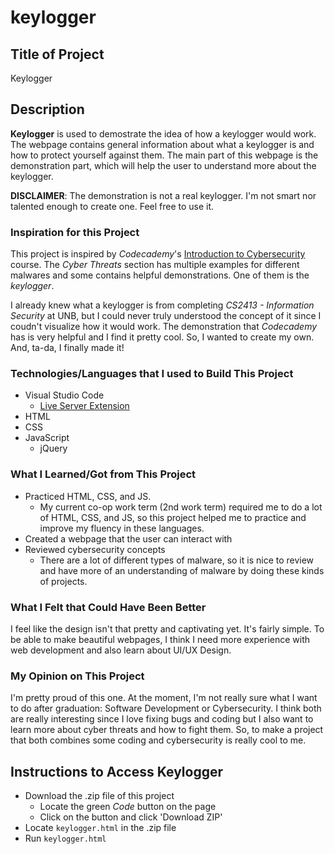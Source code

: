 # keylogger
## Title of Project
Keylogger

## Description
**Keylogger** is used to demostrate the idea of how a keylogger would work. The webpage contains general information about what a keylogger is and how to protect yourself against them. The main part of this webpage is the demonstration part, which will help the user to understand more about the keylogger. 

**DISCLAIMER**: The demonstration is not a real keylogger. I'm not smart nor talented enough to create one. Feel free to use it.

### Inspiration for this Project
This project is inspired by *Codecademy*'s [Introduction to Cybersecurity](https://www.codecademy.com/learn/introduction-to-cybersecurity "Introduction to Cybersecurity | Codecademy") course. The *Cyber Threats* section has multiple examples for different malwares and some contains helpful demonstrations. One of them is the *keylogger*.

I already knew what a keylogger is from completing *CS2413 - Information Security* at UNB, but I could never truly understood the concept of it since I coudn't visualize how it would work. The demonstration that *Codecademy* has is very helpful and I find it pretty cool. So, I wanted to create my own. And, ta-da, I finally made it!

### Technologies/Languages that I used to Build This Project
- Visual Studio Code
  - [Live Server Extension](https://marketplace.visualstudio.com/items?itemName=ritwickdey.LiveServer "Live Server - Visual Studio Marketplace")
- HTML
- CSS
- JavaScript
  - jQuery

### What I Learned/Got from This Project
- Practiced HTML, CSS, and JS. 
  - My current co-op work term (2nd work term) required me to do a lot of HTML, CSS, and JS, so this project helped me to practice and improve my fluency in these languages.
- Created a webpage that the user can interact with
- Reviewed cybersecurity concepts
  - There are a lot of different types of malware, so it is nice to review and have more of an understanding of malware by doing these kinds of projects.

### What I Felt that Could Have Been Better
I feel like the design isn't that pretty and captivating yet. It's fairly simple. To be able to make beautiful webpages, I think I need more experience with web development and also learn about UI/UX Design.

### My Opinion on This Project
I'm pretty proud of this one. At the moment, I'm not really sure what I want to do after graduation: Software Development or Cybersecurity. I think both are really interesting since I love fixing bugs and coding but I also want to learn more about cyber threats and how to fight them. So, to make a project that both combines some coding and cybersecurity is really cool to me.

## Instructions to Access Keylogger
- Download the .zip file of this project
  - Locate the green *Code* button on the page
  - Click on the button and click 'Download ZIP'
- Locate ``keylogger.html`` in the .zip file
- Run ``keylogger.html``



